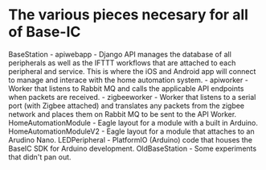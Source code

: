 # The various pieces necesary for all of Base-IC

BaseStation
    - apiwebapp - Django API manages the database of all peripherals as well as the IFTTT workflows that are attached to each peripheral and service. This is where the iOS and Android app will connect to manage and interace with the home automation system.
    - apiworker - Worker that listens to Rabbit MQ and calls the applicable API endpoints when packets are received.
    - zigbeeworker - Worker that listens to a serial port (with Zigbee attached) and translates any packets from the zigbee network and places them on Rabbit MQ to be sent to the API Worker.
HomeAutomationModule - Eagle layout for a module with a built in Arduino.
HomeAutomationModuleV2 - Eagle layout for a module that attaches to an Arudino Nano.
LEDPeripheral - PlatformIO (Arduino) code that houses the BaseIC SDK for Arduino development.
OldBaseStation - Some experiments that didn't pan out.

